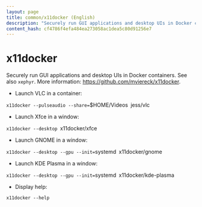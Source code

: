```yaml
---
layout: page
title: common/x11docker (English)
description: "Securely run GUI applications and desktop UIs in Docker containers."
content_hash: cf4786f4efa484ea273058ac1dea5c80d91256e7
---
```

# x11docker

Securely run GUI applications and desktop UIs in Docker containers.
See also `xephyr`.
More information: <https://github.com/mviereck/x11docker>.

- Launch VLC in a container:

`x11docker --pulseaudio --share=`<span class="tldr-var badge badge-pill bg-dark-lm bg-white-dm text-white-lm text-dark-dm font-weight-bold">$HOME/Videos</span>` `<span class="tldr-var badge badge-pill bg-dark-lm bg-white-dm text-white-lm text-dark-dm font-weight-bold">jess/vlc</span>

- Launch Xfce in a window:

`x11docker --desktop `<span class="tldr-var badge badge-pill bg-dark-lm bg-white-dm text-white-lm text-dark-dm font-weight-bold">x11docker/xfce</span>

- Launch GNOME in a window:

`x11docker --desktop --gpu --init=`<span class="tldr-var badge badge-pill bg-dark-lm bg-white-dm text-white-lm text-dark-dm font-weight-bold">systemd</span>` `<span class="tldr-var badge badge-pill bg-dark-lm bg-white-dm text-white-lm text-dark-dm font-weight-bold">x11docker/gnome</span>

- Launch KDE Plasma in a window:

`x11docker --desktop --gpu --init=`<span class="tldr-var badge badge-pill bg-dark-lm bg-white-dm text-white-lm text-dark-dm font-weight-bold">systemd</span>` `<span class="tldr-var badge badge-pill bg-dark-lm bg-white-dm text-white-lm text-dark-dm font-weight-bold">x11docker/kde-plasma</span>

- Display help:

`x11docker --help`
